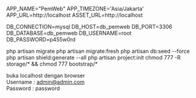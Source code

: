APP_NAME="PemWeb"
APP_TIMEZONE='Asia/Jakarta'
APP_URL=http://localhost
ASSET_URL=http://localhost

DB_CONNECTION=mysql
DB_HOST=db_pemweb
DB_PORT=3306
DB_DATABASE=db_pemweb
DB_USERNAME=root
DB_PASSWORD=p455w0rd

php artisan migrate
php artisan migrate:fresh
php artisan db:seed --force
php artisan shield:generate --all
php artisan project:init
chmod 777 -R storage/* && chmod 777 bootstrap/*

buka localhost dengan browser  
Username : admin@admin.com  
Password : password